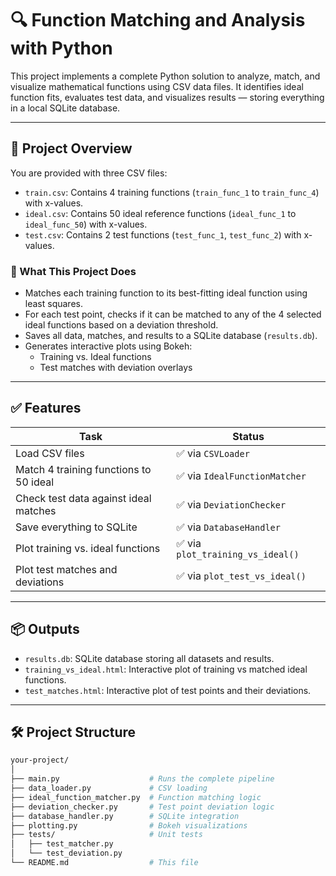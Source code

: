 # 🔍 Function Matching and Analysis with Python

This project implements a complete Python solution to analyze, match, and visualize mathematical functions using CSV data files. It identifies ideal function fits, evaluates test data, and visualizes results — storing everything in a local SQLite database.

---

## 📂 Project Overview

You are provided with three CSV files:

- `train.csv`: Contains 4 training functions (`train_func_1` to `train_func_4`) with x-values.
- `ideal.csv`: Contains 50 ideal reference functions (`ideal_func_1` to `ideal_func_50`) with x-values.
- `test.csv`: Contains 2 test functions (`test_func_1`, `test_func_2`) with x-values.

### 🧠 What This Project Does

- Matches each training function to its best-fitting ideal function using least squares.
- For each test point, checks if it can be matched to any of the 4 selected ideal functions based on a deviation threshold.
- Saves all data, matches, and results to a SQLite database (`results.db`).
- Generates interactive plots using Bokeh:
  - Training vs. Ideal functions
  - Test matches with deviation overlays

---

## ✅ Features

| Task                                      | Status                         |
|-------------------------------------------|--------------------------------|
| Load CSV files                            | ✅ via `CSVLoader`             |
| Match 4 training functions to 50 ideal    | ✅ via `IdealFunctionMatcher`  |
| Check test data against ideal matches     | ✅ via `DeviationChecker`      |
| Save everything to SQLite                 | ✅ via `DatabaseHandler`       |
| Plot training vs. ideal functions         | ✅ via `plot_training_vs_ideal()` |
| Plot test matches and deviations          | ✅ via `plot_test_vs_ideal()`  |

---

## 📦 Outputs

- `results.db`: SQLite database storing all datasets and results.
- `training_vs_ideal.html`: Interactive plot of training vs matched ideal functions.
- `test_matches.html`: Interactive plot of test points and their deviations.

---

## 🛠 Project Structure

```bash
your-project/
│
├── main.py                    # Runs the complete pipeline
├── data_loader.py             # CSV loading
├── ideal_function_matcher.py  # Function matching logic
├── deviation_checker.py       # Test point deviation logic
├── database_handler.py        # SQLite integration
├── plotting.py                # Bokeh visualizations
├── tests/                     # Unit tests
│   ├── test_matcher.py
│   └── test_deviation.py
└── README.md                  # This file

